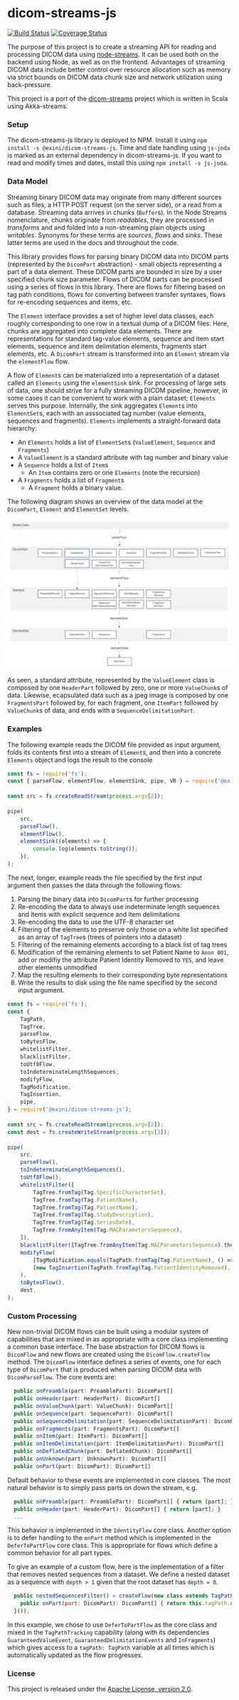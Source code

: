 # dicom-streams-js

[![Build Status](https://travis-ci.org/exini/dicom-streams-js.svg?branch=develop)](https://travis-ci.org/exini/dicom-streams-js)
[![Coverage Status](https://coveralls.io/repos/exini/dicom-streams-js/badge.svg)](https://coveralls.io/r/exini/dicom-streams-js)

The purpose of this project is to create a streaming API for reading and processing DICOM data using [node-streams](https://nodejs.org/api/stream.html). It can be used both on the backend using Node, as well as on the frontend. Advantages of streaming DICOM data include better control over resource allocation such as memory via strict bounds on DICOM data chunk size and network utilization using back-pressure.

This project is a port of the [dicom-streams](https://github.com/exini/dicom-streams) project which is written in Scala using Akka-streams.

### Setup

The dicom-streams-js library is deployed to NPM. Install it using `npm install -s @exini/dicom-streams-js`. Time and date handling using `js-joda` is marked as an external dependency in dicom-streams-js. If you want to read and modify times and dates, install this using `npm install -s js-joda`.

### Data Model

Streaming binary DICOM data may originate from many different sources such as files, a HTTP POST request (on the server side), or a read from a database. Streaming data arrives in chunks (`Buffer`s). In the Node Streams nomenclature, chunks originate from _readables_, they are processed in _transforms_ and and folded into a non-streaming plain objects using _writables_. Synonyms for these terms are _sources_, _flows_ and _sinks_. These latter terms are used in the docs and throughout the code.

This library provides flows for parsing binary DICOM data into DICOM parts (represented by the `DicomPart` abstraction) - small objects representing a part of a data element. These DICOM parts are bounded in size by a user specified chunk size parameter. Flows of DICOM parts can be processed using a series of flows in this library. There are flows for filtering based on tag path conditions, flows for converting between transfer syntaxes, flows for re-encoding sequences and items, etc.

The `Element` interface provides a set of higher level data classes, each roughly corresponding to one row in a textual dump of a DICOM files. Here, chunks are aggregated into complete data elements. There are representations for standard tag-value elements, sequence and item start elements, sequence and item delimitation elements, fragments start elements, etc. A `DicomPart` stream is transformed into an `Element` stream via the `elementFlow` flow.

A flow of `Element`s can be materialized into a representation of a dataset called an `Elements` using the `elementSink` sink. For processing of large sets of data, one should strive for a fully streaming DICOM pipeline, however, in some cases it can be convenient to work with a plain dataset; `Elements` serves this purpose. Internally, the sink aggregates
`Element`s into `ElementSet`s, each with an asssociated tag number (value elements, sequences and fragments). `Elements` implements a straight-forward data hierarchy:

-   An `Elements` holds a list of `ElementSet`s (`ValueElement`, `Sequence` and `Fragments`)
-   A `ValueElement` is a standard attribute with tag number and binary value
-   A `Sequence` holds a list of `Item`s
    -   An `Item` contains zero or one `Elements` (note the recursion)
-   A `Fragments` holds a list of `Fragment`s
    -   A `Fragment` holds a binary value.

The following diagram shows an overview of the data model at the `DicomPart`, `Element` and `ElementSet` levels.

![Data model](example/data-model.png)

As seen, a standard attribute, represented by the `ValueElement` class is composed by one `HeaderPart` followed by zero,
one or more `ValueChunk`s of data. Likewise, ecapsulated data such as a jpeg image is composed by one `FragmentsPart`
followed by, for each fragment, one `ItemPart` followed by `ValueChunk`s of data, and ends with a
`SequenceDelimitationPart`.

### Examples

The following example reads the DICOM file provided as input argument, folds its contents first into a stream of `Element`s, and then into a concrete `Elements` object and logs the result to the console

```javascript
const fs = require('fs');
const { parseFlow, elementFlow, elementSink, pipe, VR } = require('@exini/dicom-streams-js');

const src = fs.createReadStream(process.argv[2]);

pipe(
    src,
    parseFlow(),
    elementFlow(),
    elementSink((elements) => {
        console.log(elements.toString());
    }),
);
```

The next, longer, example reads the file specified by the first input argument then passes the data through the following flows:

1. Parsing the binary data into `DicomPart`s for further processing
2. Re-encoding the data to always use indeterminate length sequences and items with explicit sequence and item delimitations
3. Re-encoding the data to use the UTF-8 character set
4. Filtering of the elements to preserve only those on a white list specified as an array of `TagTree`s (trees of pointers into a dataset)
5. Filtering of the remaining elements according to a black list of tag trees
6. Modification of the remaining elements to set Patient Name to `Anon 001`, add or modifiy the attribute Patient Identity Removed to `YES`, and leave other elements unmodified
7. Map the resulting elements to their corresponding byte representations
8. Write the results to disk using the file name specified by the second input argument.

```javascript
const fs = require('fs');
const {
    TagPath,
    TagTree,
    parseFlow,
    toBytesFlow,
    whitelistFilter,
    blacklistFilter,
    toUtf8Flow,
    toIndeterminateLengthSequences,
    modifyFlow,
    TagModification,
    TagInsertion,
    pipe,
} = require('@exini/dicom-streams-js');

const src = fs.createReadStream(process.argv[2]);
const dest = fs.createWriteStream(process.argv[3]);

pipe(
    src,
    parseFlow(),
    toIndeterminateLengthSequences(),
    toUtf8Flow(),
    whitelistFilter([
        TagTree.fromTag(Tag.SpecificCharacterSet),
        TagTree.fromTag(Tag.PatientName),
        TagTree.fromTag(Tag.PatientName),
        TagTree.fromTag(Tag.StudyDescription),
        TagTree.fromTag(Tag.SeriesDate),
        TagTree.fromAnyItem(Tag.MACParametersSequence),
    ]),
    blacklistFilter([TagTree.fromAnyItem(Tag.MACParametersSequence).thenTag(Tag.DataElementsSigned)]),
    modifyFlow(
        [TagModification.equals(TagPath.fromTag(Tag.PatientName), () => Buffer.from('Anon 001'))],
        [new TagInsertion(TagPath.fromTag(Tag.PatientIdentityRemoved), () => Buffer.from('YES'))],
    ),
    toBytesFlow(),
    dest,
);
```

### Custom Processing

New non-trivial DICOM flows can be built using a modular system of capabilities that are mixed in as appropriate with a core class implementing a common base interface. The base abstraction for DICOM flows is `DicomFlow` and new flows are created using the `DicomFlow.createFlow` method. The `DicomFlow` interface defines a series of events, one for each type of `DicomPart` that is produced when parsing DICOM data with `DicomParseFlow`. The core events are:

```javascript
  public onPreamble(part: PreamblePart): DicomPart[]
  public onHeader(part: HeaderPart): DicomPart[]
  public onValueChunk(part: ValueChunk): DicomPart[]
  public onSequence(part: SequencePart): DicomPart[]
  public onSequenceDelimitation(part: SequenceDelimitationPart): DicomPart[]
  public onFragments(part: FragmentsPart): DicomPart[]
  public onItem(part: ItemPart): DicomPart[]
  public onItemDelimitation(part: ItemDelimitationPart): DicomPart[]
  public onDeflatedChunk(part: DeflatedChunk): DicomPart[]
  public onUnknown(part: UnknownPart): DicomPart[]
  public onPart(part: DicomPart): DicomPart[]
```

Default behavior to these events are implemented in core classes. The most natural behavior is to simply pass parts on
down the stream, e.g.

```javascript
  public onPreamble(part: PreamblePart): DicomPart[] { return [part]; }
  public onHeader(part: HeaderPart): DicomPart[] { return [part]; }
  ...
```

This behavior is implemented in the `IdentityFlow` core class. Another option is to defer handling to the `onPart` method which is implemented in the `DeferToPartFlow` core class. This is appropriate for flows which define a common behavior for all part types.

To give an example of a custom flow, here is the implementation of a filter that removes nested sequences from a dataset. We define a nested dataset as a sequence with `depth > 1` given that the root dataset
has `depth = 0`.

```javascript
  public nestedSequencesFilter() = createFlow(new class extends TagPathTracking(GuaranteedValueEvent(GuaranteedDelimitationEvents(InFragments(DeferToPartFlow)))) {
    public onPart(part: DicomPart): DicomPart[] { return this.tagPath.depth() > 1 ? [] : [part];
  }());
```

In this example, we chose to use `DeferToPartFlow` as the core class and mixed in the `TagPathTracking` capability (along with its dependencies `GuaranteedValueEvent`, `GuaranteedDelimitationEvents` and `InFragments`) which gives access to a `tagPath: TagPath` variable at all times which is automatically updated as the flow progresses.

### License

This project is released under the [Apache License, version 2.0](./LICENSE).
